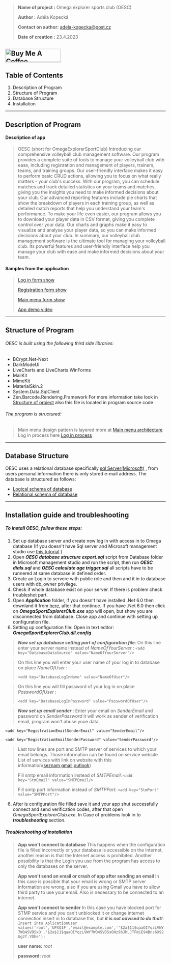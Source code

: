 >**Name of project :** Omega explorer sports club (OESC)	
>	
>**Author :** Adéla Kopecká
>
>**Contact on author:**  adela-kopecka@post.cz
>
>**Date of creation :** 23.4.2023
>
<a href="https://www.buymeacoffee.com/adelakopecka" target="_blank"><img src="https://www.buymeacoffee.com/assets/img/custom_images/orange_img.png" alt="Buy Me A Coffee" style="height: 41px !important;width: 174px !important;box-shadow: 0px 3px 2px 0px rgba(190, 190, 190, 0.5) !important;-webkit-box-shadow: 0px 3px 2px 0px rgba(190, 190, 190, 0.5) !important;" ></a>
---
## Table of Contents
1.  Description of Program
2.  Structure of Program
3.  Database Structure
4.  Installation
---
## Description of Program
#### Description of app
>OESC (short for OmegaExplorerSportClub)
Introducing our comprehensive volleyball club management software. Our program provides a complete suite of tools to manage your volleyball club with ease, including registration and management of players, trainers, teams, and training groups. Our user-friendly interface makes it easy to perform basic CRUD actions, allowing you to focus on what really matters - your club's success.
With our program, you can schedule matches and track detailed statistics on your teams and matches, giving you the insights you need to make informed decisions about your club. Our advanced reporting features include pie charts that show the breakdown of players in each training group, as well as detailed match reports that help you understand your team's performance.
To make your life even easier, our program allows you to download your player data in CSV format, giving you complete control over your data. Our charts and graphs make it easy to visualize and analyse your player data, so you can make informed decisions about your club.
In summary, our volleyball club management software is the ultimate tool for managing your volleyball club. Its powerful features and user-friendly interface help you manage your club with ease and make informed decisions about your team.

#### Samples from the application
>[Log in form show](https://drive.google.com/file/d/1UBs70VfRagPqJhbMiPAxOhd7wWxRNjIn/view?usp=share_link)
>
> [Registration form show](https://drive.google.com/file/d/1zp-D1jhVsdV1evDLmcs-_E1q-sZcQbH-/view?usp=share_link)
>  
>  [Main menu form show](https://drive.google.com/file/d/1inwUPhuEPSTuSno-6925ODJ_gka4dvDP/view?usp=share_link)
>  
>  [App demo video](https://drive.google.com/file/d/165lpFoRprHvCmi08-2ymhV2QSl2zwjje/view?usp=share_link)

---
## Structure of Program
###### OESC is built using the following third side libraries:
 - BCrypt.Net-Next
 - DarkModeUI
 - LiveCharts and LiveCharts.WinForms
 - MailKit
 - MimeKit
 - MaterialSkin.2
 - System.Data.SqlClient
 - Zen.Barcode.Rendering.Framework
 For more information take look in [Structure of project](https://docs.google.com/document/d/1-Jr5OvlXUMW0oLhe98hGjl3EPvQwPRK9m0w1K8ISCfA/edit?usp=share_link) also this file is located in program source code
 
###### The program is structured:
> Main menu design pattern is layered more at [Main menu architecture](https://drive.google.com/file/d/1qEn-Vg8cHUzVue00JQGTPyxK5cDs4k7P/view?usp=share_link)
> Log in process here [Log in process](https://drive.google.com/file/d/1na1aVo82lYkpu3KHTTwsADCA7_-U9dDf/view?usp=share_link)


---
## Database Structure

OESC uses a relational database specifically [sql Server(Microsoft)](https://www.microsoft.com/en-us/sql-server/sql-server-downloads) , from users personal information there is only stored e-mail address. The database is structured as follows:
- [Logical schema of database](https://drive.google.com/file/d/1mmo1nk9ySRoXnhWY_MCWapb6p29UazEl/view?usp=share_link)
- [Relational schema of database](https://drive.google.com/file/d/1kIPbx4cq78DB_ZKAoAc5nX6FhHJFH42S/view?usp=share_link)
---
## Installation guide and troubleshooting

##### To install OESC, follow these steps:
1. Set up database server and create new log in with access in to Omega database 
    (If you doesn't have Sql server and Microsoft management studio use [this tutorial](https://www.youtube.com/watch?v=kGdTg-vGs-E) )
2. Open ***OESC database structure export.sql*** script from Database folder in Microsoft management studio and run the script, then run  ***OESC dials.sql*** and ***OESC calculate age trigger.sql*** all scripts have to be runnered at same database in defined order.
3. Create an Login to servere with public role and then and it in to database users with db_owner privilege.
4. Check if whole database exist on your server. If there is problem check troubleshot part.
5. Open ***Application*** folder, if you doesn't have installed .Net 6.0 then downland it from [here](https://dotnet.microsoft.com/en-us/download/dotnet/6.0), after that continue. If you have .Net 6.0 then click on ***OmegaSportExplorerClub.exe*** app will open, but show you are disconnected from database. Close app and continue with setting up configuration file. 
6. Setting up configuration file: 
  Open in text editor:  ***OmegaSportExplorerClub.dll.config***
  
  >***Now set up database setting part of configuration file***:
> On this line enter your server name instead of *NameOfYourServer* :
> `<add key="DatabaseDataSource" value="NameOfYourServer"/>`

>On this line you will enter your user name of your log in to database on place *NameOfUser* :
>
> `<add key="DatabaseLogInName" value="NameOfUser"/>`

> On this line you will fill password of your log in on place *PasswordOfUser* :
> 
> `<add key="DatabaseLogInPassword" value="PasswordOfUser"/> `

  >***Now set up email sender*** :
Enter your email on *SenderEmail* and password on *SenderPassword* it will work as sender of verification email, program won't abuse youe data.

`<add key="RegistrationEmailSenderEmail" value="SenderEmail"/>`

`<add key="RegistrationEmailSenderPassword" value="SenderPassword"/>`

> Last tow lines are port and SMTP server of services to which your email belongs.
> Those information can be found on service website
> List of services with link on website with this information([seznam](https://napoveda.seznam.cz/cz/imap-pop3-smtp/),[gmail](https://kinsta.com/blog/gmail-smtp->server/),[outlook](https://support.microsoft.com/en-us/office/pop-imap-and-smtp-settings-8361e398-8af4-4e97-b147-6c6c4ac95353))
> 
 >Fill smtp email information instead of *SMTPEmail*: `<add key="StmEmail" value="SMTPEmail/>`
 >
 >Fill smtp port information instead of *SMTPPort*: `<add key="StmPort" value="SMTPPort"/>`

6. After is configuration file filled save it and your app shut successfully connect and send verification codes, after that open *OmegaSportExplorerClub.exe*. In Case of problems look in to ***troubleshooting*** section.

##### Troubleshooting of installation
> **App won't connect to database**
> 	This happens when the configuration file is filled incorrectly or your database is accessible on the Internet, another reason is that the Internet access is prohibited. Another possibility is that the Login you use from the program has access to only the databases on the server.
> 	
> **App won't send an email or crash of app after sending an email** 
> 	In this case is possible that your email is wrong or SMTP server information are wrong, also if you are using Gmail you have to allow third party to use your email. Also is necessary to be connected to an internet.
> 	
> **App won't connect to sender**
>In this case you have blocked port for STMP service and you can't unblocked it or change internet connection insert in to database this, but ***it is not advised to do that!***:   
>`Insert into AplicationUser values('root','UPXQ1F','email@example.com',''$2a$11$qaaOIYqzLVWY7WQ4SVDSxO','$2a$11$qaaOIYqzLVWY7WQ4SVDSxOHz9bJhLJTFmiE94Bns6X92Gg2f.YDhe');` 
>
>	**user name:** *root*
>			
>	**password:** *root*



